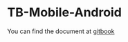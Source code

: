 # TB-Mobile-Android
  You can find the document at [gitbook](https://www.gitbook.com/book/xudongliu/tb-mobile-development/welcome)
